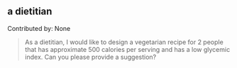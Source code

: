 ## a dietitian
Contributed by: None
> As a dietitian, I would like to design a vegetarian recipe for 2 people that has approximate 500 calories per serving and has a low glycemic index. Can you please provide a suggestion?



